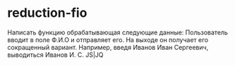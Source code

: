 # reduction-fio
Написать функцию  обрабатывающая следующие данные: Пользователь вводит в поле Ф.И.О и отправляет его. На выходе он получает его сокращенный вариант. Например, введя Иванов Иван Сергеевич, выводиться Иванов И. С. JS|JQ
